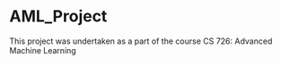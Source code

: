 # AML_Project

This project was undertaken as a part of the course CS 726: Advanced Machine Learning

